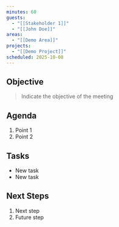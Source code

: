 ```yaml
---
minutes: 60
guests:
  - "[[Stakeholder 1]]"
  - "[[John Doe]]"
areas:
  - "[[Demo Area]]"
projects:
  - "[[Demo Project]]"
scheduled: 2025-10-08
---
```

## Objective

> Indicate the objective of the meeting
## Agenda

1. Point 1
2. Point 2

## Tasks

- New task
- New task

## Next Steps

1. Next step
2. Future step